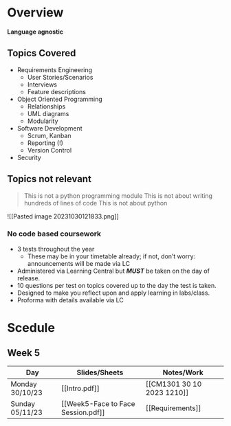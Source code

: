 # Overview
**Language agnostic**
## Topics Covered
-  Requirements Engineering
	-  User Stories/Scenarios
	-  Interviews
	-  Feature descriptions
-  Object Oriented Programming
	-  Relationships
	-  UML diagrams
	-  Modularity
-  Software Development
	-  Scrum, Kanban
	-  Reporting (!)
	-  Version Control
-  Security
## Topics not relevant
> This is not a python programming module
> This is not about writing hundreds of lines of code
> This is not about python

![[Pasted image 20231030121833.png]]
### No code based coursework
-  3 tests throughout the year
	-  These may be in your timetable already; if not, don’t worry: announcements will be made via LC
-  Administered via Learning Central but ***MUST*** be taken on the day of release.
-  10 questions per test on topics covered up to the day the test is taken.
-  Designed to make you reflect upon and apply learning in labs/class.
-  Proforma with details available via LC
# Scedule
## Week 5

| Day             | Slides/Sheets | Notes/Work                 |
| --------------- | ------------- | -------------------------- |
| Monday 30/10/23 | [[Intro.pdf]] | [[CM1301 30 10 2023 1210]] |
| Sunday 05/11/23 | [[Week5-Face to Face Session.pdf]]              | [[Requirements]]                           |
